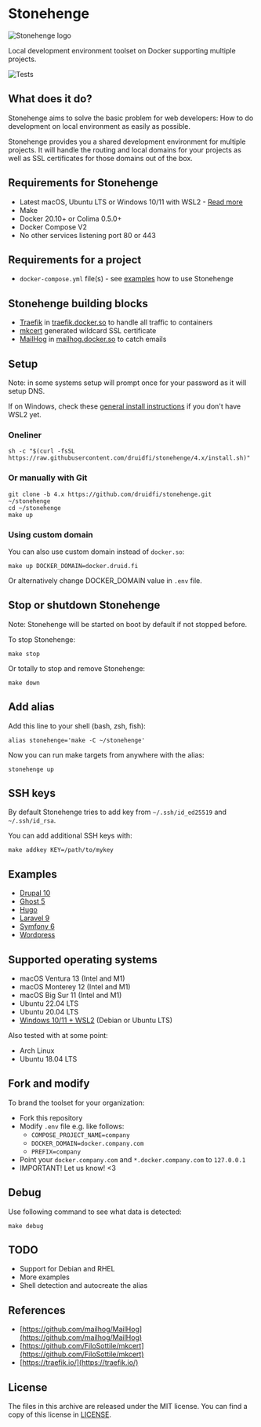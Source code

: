 # Stonehenge

![Stonehenge logo](https://github.com/druidfi/stonehenge/raw/4.x/logos/stonehenge_logo_wide.svg)

Local development environment toolset on Docker supporting multiple projects.

![Tests](https://github.com/druidfi/stonehenge/workflows/Tests/badge.svg)

## What does it do?

Stonehenge aims to solve the basic problem for web developers: How to do development on local environment as easily as
possible.

Stonehenge provides you a shared development environment for multiple projects. It will handle the routing and local
domains for your projects as well as SSL certificates for those domains out of the box.

## Requirements for Stonehenge

- Latest macOS, Ubuntu LTS or Windows 10/11 with WSL2 - [Read more](#supported-operating-systems)
- Make
- Docker 20.10+ or Colima 0.5.0+
- Docker Compose V2
- No other services listening port 80 or 443

## Requirements for a project

- `docker-compose.yml` file(s) - see [examples](#examples) how to use Stonehenge

## Stonehenge building blocks

- [Traefik](https://traefik.io/traefik/) in [traefik.docker.so](https://traefik.docker.so) to handle all traffic to containers
- [mkcert](https://github.com/FiloSottile/mkcert) generated wildcard SSL certificate
- [MailHog](https://github.com/mailhog/MailHog) in [mailhog.docker.so](https://mailhog.docker.so) to catch emails

## Setup

Note: in some systems setup will prompt once for your password as it will setup DNS.

If on Windows, check these [general install instructions](https://github.com/druidfi/stonehenge/blob/4.x/WSL2.md) if you don't have WSL2 yet.

### Oneliner

```
sh -c "$(curl -fsSL https://raw.githubusercontent.com/druidfi/stonehenge/4.x/install.sh)"
```

### Or manually with Git

```
git clone -b 4.x https://github.com/druidfi/stonehenge.git ~/stonehenge
cd ~/stonehenge
make up
```

### Using custom domain

You can also use custom domain instead of `docker.so`:

```
make up DOCKER_DOMAIN=docker.druid.fi
```

Or alternatively change DOCKER_DOMAIN value in `.env` file.

## Stop or shutdown Stonehenge

Note: Stonehenge will be started on boot by default if not stopped before.

To stop Stonehenge:

```
make stop
```

Or totally to stop and remove Stonehenge:

```
make down
```

## Add alias

Add this line to your shell (bash, zsh, fish):

```
alias stonehenge='make -C ~/stonehenge'
```

Now you can run make targets from anywhere with the alias:

```
stonehenge up
```

## SSH keys

By default Stonehenge tries to add key from `~/.ssh/id_ed25519` and `~/.ssh/id_rsa`.

You can add additional SSH keys with:

```
make addkey KEY=/path/to/mykey
```

## Examples

- [Drupal 10](https://github.com/druidfi/stonehenge/tree/4.x/examples/drupal)
- [Ghost 5](https://github.com/druidfi/stonehenge/tree/4.x/examples/ghost)
- [Hugo](https://github.com/druidfi/stonehenge/tree/4.x/examples/hugo)
- [Laravel 9](https://github.com/druidfi/stonehenge/tree/4.x/examples/laravel)
- [Symfony 6](https://github.com/druidfi/stonehenge/tree/4.x/examples/symfony)
- [Wordpress](https://github.com/druidfi/stonehenge/tree/4.x/examples/wordpress)

## Supported operating systems

- macOS Ventura 13 (Intel and M1)
- macOS Monterey 12 (Intel and M1)
- macOS Big Sur 11 (Intel and M1)
- Ubuntu 22.04 LTS
- Ubuntu 20.04 LTS
- [Windows 10/11 + WSL2](https://github.com/druidfi/stonehenge/blob/4.x/WSL2.md) (Debian or Ubuntu LTS)

Also tested with at some point:

- Arch Linux
- Ubuntu 18.04 LTS

## Fork and modify

To brand the toolset for your organization:

- Fork this repository
- Modify `.env` file e.g. like follows:
  - `COMPOSE_PROJECT_NAME=company`
  - `DOCKER_DOMAIN=docker.company.com`
  - `PREFIX=company`
- Point your `docker.company.com` and `*.docker.company.com` to `127.0.0.1`
- IMPORTANT! Let us know! <3

## Debug

Use following command to see what data is detected:

```
make debug
```

## TODO

- Support for Debian and RHEL
- More examples
- Shell detection and autocreate the alias

## References

- [https://github.com/mailhog/MailHog](https://github.com/mailhog/MailHog)
- [https://github.com/FiloSottile/mkcert](https://github.com/FiloSottile/mkcert)
- [https://traefik.io/](https://traefik.io/)

## License

The files in this archive are released under the MIT license. You can find a copy of this license in [LICENSE](https://github.com/druidfi/stonehenge/raw/4.x/LICENSE).
